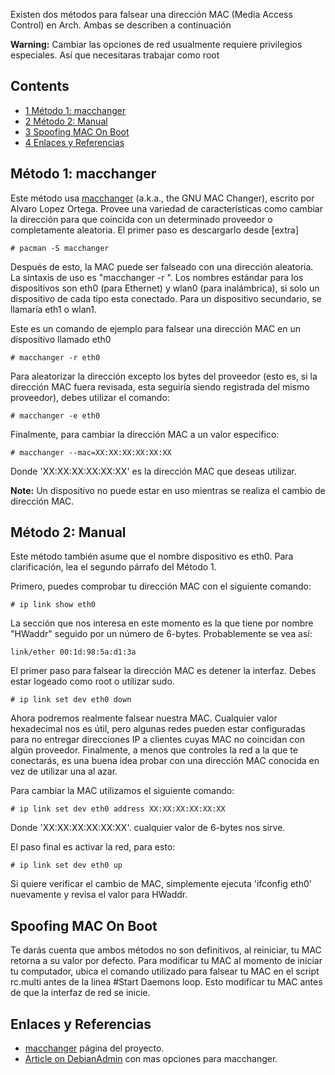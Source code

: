 Existen dos métodos para falsear una dirección MAC (Media Access Control) en Arch. Ambas se describen a continuación

**Warning:** Cambiar las opciones de red usualmente requiere privilegios especiales. Así que necesitaras trabajar como root

## Contents

*   [1 Método 1: macchanger](#M.C3.A9todo_1:_macchanger)
*   [2 Método 2: Manual](#M.C3.A9todo_2:_Manual)
*   [3 Spoofing MAC On Boot](#Spoofing_MAC_On_Boot)
*   [4 Enlaces y Referencias](#Enlaces_y_Referencias)

## Método 1: macchanger

Este método usa [macchanger](http://www.alobbs.com/macchanger) (a.k.a., the GNU MAC Changer), escrito por Alvaro Lopez Ortega. Provee una variedad de características como cambiar la dirección para que coincida con un determinado proveedor o completamente aleatoria. El primer paso es descargarlo desde [extra]

```
# pacman -S macchanger

```

Después de esto, la MAC puede ser falseado con una dirección aleatoria. La sintaxis de uso es "macchanger -r <device>". Los nombres estándar para los dispositivos son eth0 (para Ethernet) y wlan0 (para inalámbrica), si solo un dispositivo de cada tipo esta conectado. Para un dispositivo secundario, se llamaría eth1 o wlan1.

Este es un comando de ejemplo para falsear una dirección MAC en un dispositivo llamado eth0

```
# macchanger -r eth0

```

Para aleatorizar la dirección excepto los bytes del proveedor (esto es, si la dirección MAC fuera revisada, esta seguiría siendo registrada del mismo proveedor), debes utilizar el comando:

```
# macchanger -e eth0

```

Finalmente, para cambiar la dirección MAC a un valor especifico:

```
# macchanger --mac=XX:XX:XX:XX:XX:XX

```

Donde 'XX:XX:XX:XX:XX:XX' es la dirección MAC que deseas utilizar.

**Note:** Un dispositivo no puede estar en uso mientras se realiza el cambio de dirección MAC.

## Método 2: Manual

Este método también asume que el nombre dispositivo es eth0\. Para clarificación, lea el segundo párrafo del Método 1.

Primero, puedes comprobar tu dirección MAC con el siguiente comando:

```
# ip link show eth0

```

La sección que nos interesa en este momento es la que tiene por nombre "HWaddr" seguido por un número de 6-bytes. Probablemente se vea así:

```
link/ether 00:1d:98:5a:d1:3a

```

El primer paso para falsear la dirección MAC es detener la interfaz. Debes estar logeado como root o utilizar sudo.

```
# ip link set dev eth0 down

```

Ahora podremos realmente falsear nuestra MAC. Cualquier valor hexadecimal nos es útil, pero algunas redes pueden estar configuradas para no entregar direcciones IP a clientes cuyas MAC no coincidan con algún proveedor. Finalmente, a menos que controles la red a la que te conectarás, es una buena idea probar con una dirección MAC conocida en vez de utilizar una al azar.

Para cambiar la MAC utilizamos el siguiente comando:

```
# ip link set dev eth0 address XX:XX:XX:XX:XX:XX

```

Donde 'XX:XX:XX:XX:XX:XX'. cualquier valor de 6-bytes nos sirve.

El paso final es activar la red, para esto:

```
# ip link set dev eth0 up

```

Si quiere verificar el cambio de MAC, simplemente ejecuta 'ifconfig eth0' nuevamente y revisa el valor para HWaddr.

## Spoofing MAC On Boot

Te darás cuenta que ambos métodos no son definitivos, al reiniciar, tu MAC retorna a su valor por defecto. Para modificar tu MAC al momento de iniciar tu computador, ubica el comando utilizado para falsear tu MAC en el script rc.multi antes de la linea #Start Daemons loop. Esto modificar tu MAC antes de que la interfaz de red se inicie.

## Enlaces y Referencias

*   [macchanger](http://www.alobbs.com/macchanger) página del proyecto.
*   [Article on DebianAdmin](http://www.debianadmin.com/change-your-network-card-mac-media-access-control-address.html) con mas opciones para macchanger.
